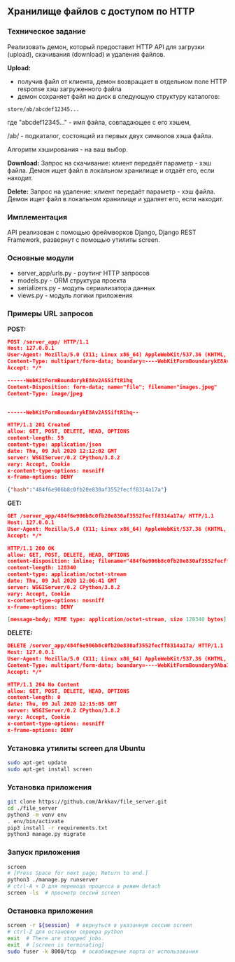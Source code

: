 ## Хранилище файлов с доступом по HTTP

### Техническое задание
Реализовать демон, который предоставит HTTP API для загрузки (upload), скачивания (download) и удаления файлов.

**Upload:**
- получив файл от клиента, демон возвращает в отдельном поле HTTP response хэш загруженного файла
- демон сохраняет файл на диск в следующую структуру каталогов:
```
store/ab/abcdef12345...
```
где "abcdef12345..." - имя файла, совпадающее с его хэшем,

/ab/ - подкаталог, состоящий из первых двух символов хэша файла.

Алгоритм хэширования - на ваш выбор.

**Download:**
Запрос на скачивание: клиент передаёт параметр - хэш файла. Демон ищет файл в локальном хранилище и отдаёт его, если находит.

**Delete:**
Запрос на удаление: клиент передаёт параметр - хэш файла. Демон ищет файл в локальном хранилище и удаляет его, если находит.

### Имплементация
API реализован с помощью фреймворков Django, Django REST Framework, развернут с помощью утилиты screen.
 
### Основные модули 
- server_app/urls.py - роутинг HTTP запросов
- models.py - ORM структура проекта
- serializers.py - модуль сериализатора данных
- views.py - модуль логики приложения

### Примеры URL запросов
**POST:**
```json
POST /server_app/ HTTP/1.1
Host: 127.0.0.1
User-Agent: Mozilla/5.0 (X11; Linux x86_64) AppleWebKit/537.36 (KHTML, like Gecko) Chrome/83.0.4103.97 Safari/537.36
Content-Type: multipart/form-data; boundary=----WebKitFormBoundarykE8Av2ASSiftR1hq
Accept: */*

------WebKitFormBoundarykE8Av2ASSiftR1hq
Content-Disposition: form-data; name="file"; filename="images.jpeg"
Content-Type: image/jpeg


------WebKitFormBoundarykE8Av2ASSiftR1hq--
```
```json
HTTP/1.1 201 Created
allow: GET, POST, DELETE, HEAD, OPTIONS
content-length: 59
content-type: application/json
date: Thu, 09 Jul 2020 12:12:02 GMT
server: WSGIServer/0.2 CPython/3.8.2
vary: Accept, Cookie
x-content-type-options: nosniff
x-frame-options: DENY

{"hash":"484f6e906b8c0fb20e830af3552fecff8314a17a"}
```

**GET:**
```json
GET /server_app/484f6e906b8c0fb20e830af3552fecff8314a17a/ HTTP/1.1
Host: 127.0.0.1
User-Agent: Mozilla/5.0 (X11; Linux x86_64) AppleWebKit/537.36 (KHTML, like Gecko) Chrome/83.0.4103.97 Safari/537.36
Accept: */*
```
```json
HTTP/1.1 200 OK
allow: GET, POST, DELETE, HEAD, OPTIONS
content-disposition: inline; filename="484f6e906b8c0fb20e830af3552fecff8314a17a"
content-length: 128340
content-type: application/octet-stream
date: Thu, 09 Jul 2020 12:06:41 GMT
server: WSGIServer/0.2 CPython/3.8.2
vary: Accept, Cookie
x-content-type-options: nosniff
x-frame-options: DENY

[message-body; MIME type: application/octet-stream, size 128340 bytes]
```

**DELETE:**
```json
DELETE /server_app/484f6e906b8c0fb20e830af3552fecff8314a17a/ HTTP/1.1
Host: 127.0.0.1
User-Agent: Mozilla/5.0 (X11; Linux x86_64) AppleWebKit/537.36 (KHTML, like Gecko) Chrome/83.0.4103.97 Safari/537.36
Content-Type: multipart/form-data; boundary=----WebKitFormBoundary9Aba1EIXfnOG1arW
Accept: */*
```
```json
HTTP/1.1 204 No Content
allow: GET, POST, DELETE, HEAD, OPTIONS
content-length: 0
date: Thu, 09 Jul 2020 12:15:05 GMT
server: WSGIServer/0.2 CPython/3.8.2
vary: Accept, Cookie
x-content-type-options: nosniff
x-frame-options: DENY
```

### Установка утилиты screen для Ubuntu
```bash
sudo apt-get update
sudo apt-get install screen
```

### Установка приложения
```bash
git clone https://github.com/Arkkav/file_server.git
cd ./file_server
python3 -m venv env
. env/bin/activate
pip3 install -r requirements.txt
python3 manage.py migrate
```

### Запуск приложения
```bash
screen
# [Press Space for next page; Return to end.]
python3 ./manage.py runserver
# ctrl-A + D для перевода процесса в режим detach
screen -ls  # просмотр сессий screen
```

### Остановка приложения
```bash
screen -r ${session}  # вернуться в указанную сессию screen
# ctrl-Z для остановки сервера python
exit  # There are stopped jobs.
exit  # [screen is terminating]
sudo fuser -k 8000/tcp  # освобождение порта от использования
```

